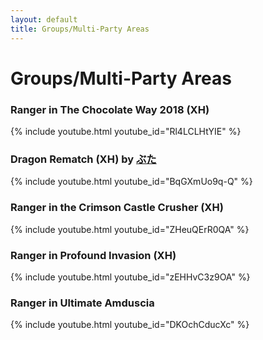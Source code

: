 ```yaml
---
layout: default
title: Groups/Multi-Party Areas
---
```

<h1 class="mt-2">Groups/Multi-Party Areas</h1>
<section class="row">
	<article class="col-12">
		<div class="pb-2">
			<h3>Ranger in The Chocolate Way 2018 (XH)</h3>
			{% include youtube.html youtube_id="Rl4LCLHtYIE" %}
		</div>
	</article>
	<article class="col-12">
		<div class="pb-2">
			<h3>Dragon Rematch (XH) by <a href="https://www.youtube.com/channel/UCWJuBXAOT5oDpOcpWw8LX-Q">ぶた</a></h3>
			{% include youtube.html youtube_id="BqGXmUo9q-Q" %}
		</div>
	</article>
	<article class="col-12">
		<div class="pb-2">
			<h3>Ranger in the Crimson Castle Crusher (XH)</h3>
			{% include youtube.html youtube_id="ZHeuQErR0QA" %}
		</div>
	</article>
	<article class="col-12">
		<div class="pb-2">
			<h3>Ranger in Profound Invasion (XH)</h3>
			{% include youtube.html youtube_id="zEHHvC3z9OA" %}
		</div>
	</article>
	<article class="col-12">
		<div class="pb-2">
			<h3>Ranger in Ultimate Amduscia</h3>
			{% include youtube.html youtube_id="DKOchCducXc" %}
		</div>
	</article>
</section>